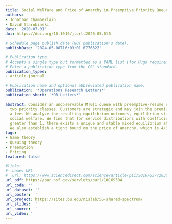 ```yaml
---
title: Social Welfare and Price of Anarchy in Preemptive Priority Queues
authors:
- Jonathan Chamberlain
- David Starobinski
date: '2020-07-01'
doi: https://doi.org/10.1016/j.orl.2020.05.015

# Schedule page publish date (NOT publication's date).
publishDate: '2024-05-08T16:03:01.677632Z'

# Publication type.
# Accepts a single type but formatted as a YAML list (for Hugo requirements).
# Enter a publication type from the CSL standard.
publication_types:
- article-journal

# Publication name and optional abbreviated publication name.
publication: '*Operations Research Letters*'
publication_short: '*OR Letters*'

abstract: Consider an unobservable M|G|1 queue with preemptive-resume scheduling and
  two priority classes. Customers are strategic and may join the premium class for
  a fee. We analyze the resulting equilibrium outcomes, equilibrium stability, and
  social welfare. We find that for service distributions with coefficient of variation
  greater than 1, there exists a unique and stable mixed equilibrium at low loads.
  We also establish a tight bound on the price of anarchy, which is 4/3.
tags:
- Game theory
- Queuing theory
- Preemption
- Pricing
featured: false

#links:
#- name: URL
#  url: https://www.sciencedirect.com/science/article/pii/S0167637720300821
url_pdf: https://par.nsf.gov/servlets/purl/10169584
url_code: ''
url_dataset: ''
url_poster: ''
url_project: https://sites.bu.edu/nislab/5G-shared-spectrum/
url_slides: ''
url_source: ''
url_video: ''
---
```


